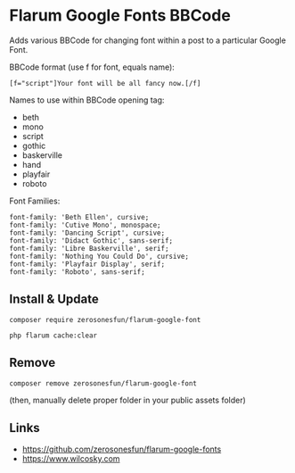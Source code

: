 # Flarum Google Fonts BBCode

Adds various BBCode for changing font within a post to a particular Google Font.

BBCode format (use f for font, equals name):

`[f="script"]Your font will be all fancy now.[/f]`

Names to use within BBCode opening tag:

- beth
- mono
- script
- gothic
- baskerville
- hand
- playfair
- roboto

Font Families:
~~~
font-family: 'Beth Ellen', cursive;
font-family: 'Cutive Mono', monospace;
font-family: 'Dancing Script', cursive;
font-family: 'Didact Gothic', sans-serif;
font-family: 'Libre Baskerville', serif;
font-family: 'Nothing You Could Do', cursive;
font-family: 'Playfair Display', serif;
font-family: 'Roboto', sans-serif;
~~~

## Install & Update
`composer require zerosonesfun/flarum-google-font`

`php flarum cache:clear`

## Remove
`composer remove zerosonesfun/flarum-google-font`

(then, manually delete proper folder in your public assets folder)

## Links
- https://github.com/zerosonesfun/flarum-google-fonts
- https://www.wilcosky.com
